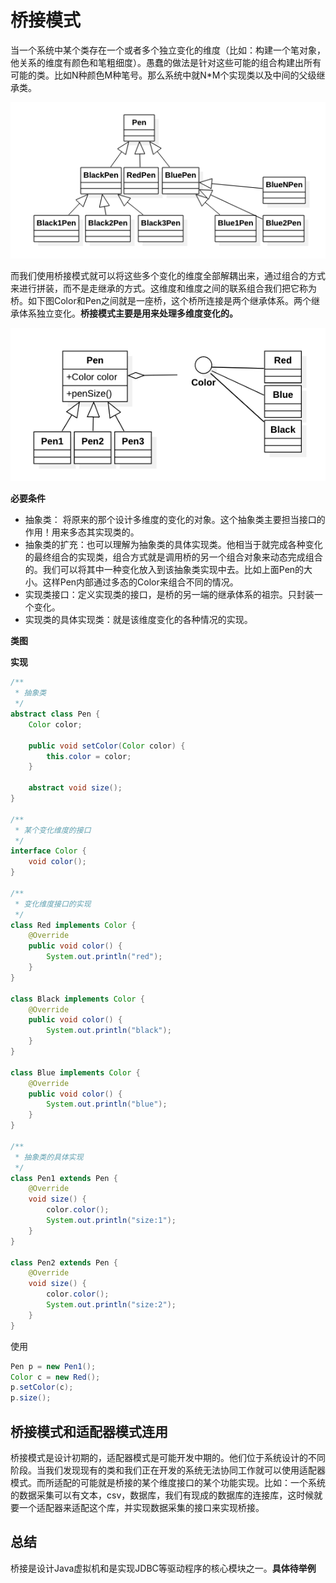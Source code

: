 # 桥接模式

当一个系统中某个类存在一个或者多个独立变化的维度（比如：构建一个笔对象，他关系的维度有颜色和笔粗细度）。愚蠢的做法是针对这些可能的组合构建出所有可能的类。比如N种颜色M种笔号。那么系统中就N*M个实现类以及中间的父级继承类。

![image-20191209200225252](../../../../../../main/resources/imgs/bridge_bad.png)

而我们使用桥接模式就可以将这些多个变化的维度全部解耦出来，通过组合的方式来进行拼装，而不是走继承的方式。这维度和维度之间的联系组合我们把它称为桥。如下图Color和Pen之间就是一座桥，这个桥所连接是两个继承体系。两个继承体系独立变化。**桥接模式主要是用来处理多维度变化的。**

![image-20191209201126494](../../../../../../main/resources/imgs/bridge_pen.png)

**必要条件**

- 抽象类： 将原来的那个设计多维度的变化的对象。这个抽象类主要担当接口的作用！用来多态其实现类的。
- 抽象类的扩充：也可以理解为抽象类的具体实现类。他相当于就完成各种变化的最终组合的实现类，组合方式就是调用桥的另一个组合对象来动态完成组合的。我们可以将其中一种变化放入到该抽象类实现中去。比如上面Pen的大小。这样Pen内部通过多态的Color来组合不同的情况。
- 实现类接口：定义实现类的接口，是桥的另一端的继承体系的祖宗。只封装一个变化。
- 实现类的具体实现类：就是该维度变化的各种情况的实现。

**类图**



**实现**

```java
/**
 * 抽象类
 */
abstract class Pen {
    Color color;

    public void setColor(Color color) {
        this.color = color;
    }

    abstract void size();
}

/**
 * 某个变化维度的接口
 */
interface Color {
    void color();
}

/**
 * 变化维度接口的实现
 */
class Red implements Color {
    @Override
    public void color() {
        System.out.println("red");
    }
}

class Black implements Color {
    @Override
    public void color() {
        System.out.println("black");
    }
}

class Blue implements Color {
    @Override
    public void color() {
        System.out.println("blue");
    }
}

/**
 * 抽象类的具体实现
 */
class Pen1 extends Pen {
    @Override
    void size() {
        color.color();
        System.out.println("size:1");
    }
}

class Pen2 extends Pen {
    @Override
    void size() {
        color.color();
        System.out.println("size:2");
    }
}
```

使用

```java
Pen p = new Pen1();
Color c = new Red();
p.setColor(c);
p.size();
```

## 桥接模式和适配器模式连用

桥接模式是设计初期的，适配器模式是可能开发中期的。他们位于系统设计的不同阶段。当我们发现现有的类和我们正在开发的系统无法协同工作就可以使用适配器模式。而所适配的可能就是桥接的某个维度接口的某个功能实现。比如：一个系统的数据采集可以有文本，csv，数据库，我们有现成的数据库的连接库，这时候就要一个适配器来适配这个库，并实现数据采集的接口来实现桥接。

## 总结

桥接是设计Java虚拟机和是实现JDBC等驱动程序的核心模块之一。**具体待举例**